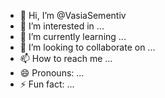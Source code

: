 - 👋 Hi, I’m @VasiaSementiv
- 👀 I’m interested in ...
- 🌱 I’m currently learning ...
- 💞️ I’m looking to collaborate on ...
- 📫 How to reach me ...
- 😄 Pronouns: ...
- ⚡ Fun fact: ...

<!---
VasiaSementiv/VasiaSementiv is a ✨ special ✨ repository because its `README.md` (this file) appears on your GitHub profile.
You can click the Preview link to take a look at your changes.
--->
